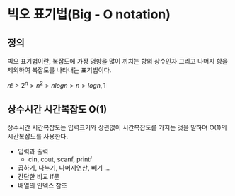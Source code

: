 # 빅오 표기법(Big - O notation)

## 정의
빅오 표기법이란, 복잡도에 가장 영향을 많이 끼치는 항의 상수인자 그리고 나머지 항을 제외하여 복잡도를 나타내는 표기법이다.

$n! > 2^n > n^2 > nlogn > n > logn, 1$ 

## 상수시간 시간복잡도 O(1)
상수시간 시간복잡도는 입력크기와 상관없이 시간복잡도를 가지는 것을 말하며 O(1)의 시간복잡도를 사용한다.

- 입력과 출력
    - cin, cout, scanf, printf
- 곱하기, 나누기, 나머지연산, 빼기 ...
- 간단한 비교 if문
- 배열의 인덱스 참조
